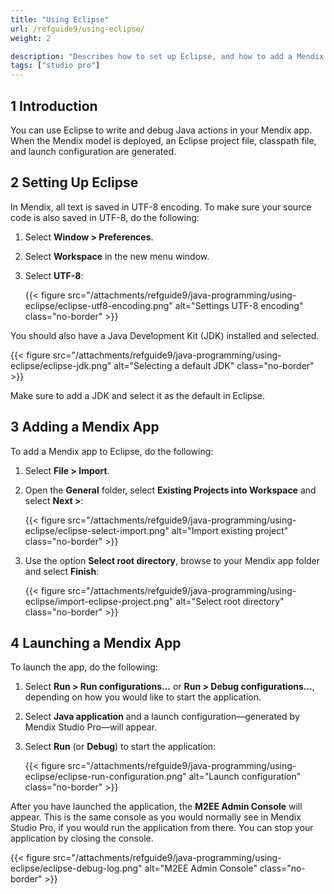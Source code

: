 ```yaml
---
title: "Using Eclipse"
url: /refguide9/using-eclipse/
weight: 2

description: "Describes how to set up Eclipse, and how to add a Mendix application to Eclipse and launch it."
tags: ["studio pro"]
---
```


## 1 Introduction

You can use Eclipse to write and debug Java actions in your Mendix app. When the Mendix model is deployed, an Eclipse project file, classpath file, and launch configuration are generated.

## 2 Setting Up Eclipse

In Mendix, all text is saved in UTF-8 encoding. To make sure your source code is also saved in UTF-8, do the following:

1. Select **Window > Preferences**.
2. Select **Workspace** in the new menu window.
3. Select **UTF-8**:

    {{< figure src="/attachments/refguide9/java-programming/using-eclipse/eclipse-utf8-encoding.png" alt="Settings UTF-8 encoding" class="no-border" >}}

You should also have a Java Development Kit (JDK) installed and selected.

{{< figure src="/attachments/refguide9/java-programming/using-eclipse/eclipse-jdk.png" alt="Selecting a default JDK" class="no-border" >}}

Make sure to add a JDK and select it as the default in Eclipse.

## 3 Adding a Mendix App

To add a Mendix app to Eclipse, do the following:

1. Select **File > Import**.
2. Open the **General** folder, select **Existing Projects into Workspace** and select **Next >**:

    {{< figure src="/attachments/refguide9/java-programming/using-eclipse/eclipse-select-import.png" alt="Import existing project" class="no-border" >}}

3. Use the option **Select root directory**, browse to your Mendix app folder and select **Finish**:

    {{< figure src="/attachments/refguide9/java-programming/using-eclipse/import-eclipse-project.png" alt="Select root directory" class="no-border" >}}

## 4 Launching a Mendix App

To launch the app, do the following:

1. Select **Run > Run configurations...** or **Run > Debug configurations...**, depending on how you would like to start the application. 
2. Select **Java application** and a launch configuration—generated by Mendix Studio Pro—will appear.
3. Select **Run** (or **Debug**) to start the application:

    {{< figure src="/attachments/refguide9/java-programming/using-eclipse/eclipse-run-configuration.png" alt="Launch configuration" class="no-border" >}}

After you have launched the application, the **M2EE Admin Console** will appear. This is the same console as you would normally see in Mendix Studio Pro, if you would run the application from there. You can stop your application by closing the console.

{{< figure src="/attachments/refguide9/java-programming/using-eclipse/eclipse-debug-log.png" alt="M2EE Admin Console" class="no-border" >}}
